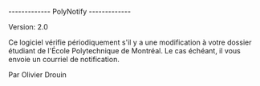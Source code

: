 -------------  PolyNotify  -------------

Version: 2.0

Ce logiciel vérifie périodiquement s'il y a une modification à votre
dossier étudiant de l'École Polytechnique de Montréal.
Le cas échéant, il vous envoie un courriel de notification.
    
Par Olivier Drouin
